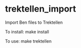 # trektellen_import
Import Ben files to Trektellen


To install:
make install

To use:
make trektellen
